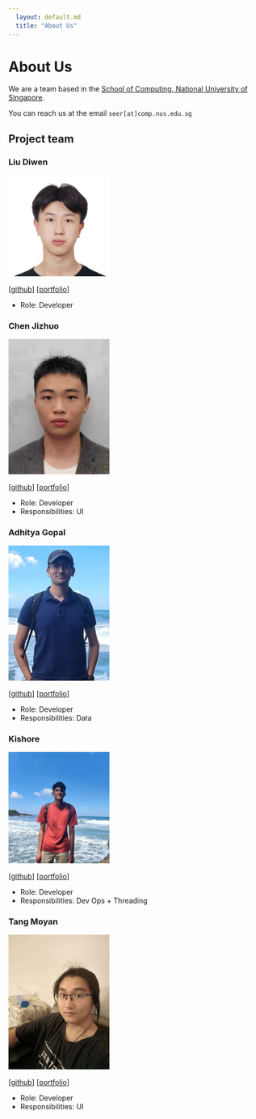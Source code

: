 ```yaml
---
  layout: default.md
  title: "About Us"
---
```


# About Us

We are a team based in the [School of Computing, National University of Singapore](http://www.comp.nus.edu.sg).

You can reach us at the email `seer[at]comp.nus.edu.sg`

## Project team

### Liu Diwen

<img src="images/stevenliudw.png" width="200px">

[[github](https://github.com/stevenliudw)]
[[portfolio](team/stevenliudw.md)]

* Role: Developer

### Chen Jizhuo

<img src="images/jizhuochen.png" width="200px">

[[github](http://github.com/jizhuochen)]
[[portfolio](team/jizhuochen.md)]

* Role: Developer
* Responsibilities: UI

### Adhitya Gopal

<img src="images/adhigop13.png" width="200px">

[[github](http://github.com/adhigop13)] 
[[portfolio](team/adhigop13.md)]

* Role: Developer
* Responsibilities: Data

### Kishore

<img src="images/erohsikivar.png" width="200px">

[[github](http://github.com/erohsikivar)]
[[portfolio](team/erohsikivar.md)]

* Role: Developer
* Responsibilities: Dev Ops + Threading

### Tang Moyan

<img src="images/Tang-Moyan.png" width="200px">

[[github](http://github.com/Tang-Moyan)]
[[portfolio](team/Tang-Moyan.md)]

* Role: Developer
* Responsibilities: UI
